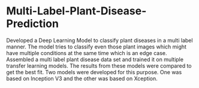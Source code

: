 # Multi-Label-Plant-Disease-Prediction
Developed a Deep Learning Model to classify plant diseases in a multi label manner. The model tries to classify even those plant images which might have multiple conditions at the same time which is an edge case.
Assembled a multi label plant disease data set and trained it on multiple transfer learning models. The results from these models were compared to get the best fit.
Two models were developed for this purpose. One was based on Inception V3 and the other was based on Xception.
